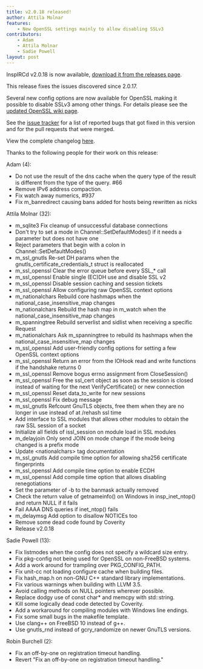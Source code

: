 ```yaml
---
title: v2.0.18 released!
author: Attila Molnar
features:
    - New OpenSSL settings mainly to allow disabling SSLv3
contributors:
    - Adam
    - Attila Molnar
    - Sadie Powell
layout: post
---
```


InspIRCd v2.0.18 is now available, [download it from the releases page](https://github.com/inspircd/inspircd/releases/tag/v2.0.18).


This release fixes the issues discovered since 2.0.17.

Several new config options are now available for OpenSSL making it possible to disable SSLv3 among other things. For details please see the [updated OpenSSL wiki page](https://wiki.inspircd.org/Modules/2.0/ssl_openssl).

<!--more-->

See the [issue tracker](https://github.com/inspircd/inspircd/issues?milestone=15&state=closed) for a list of reported bugs that got fixed in this version and for the pull requests that were merged.

View the complete changelog [here](https://github.com/inspircd/inspircd/compare/v2.0.17...v2.0.18).


Thanks to the following people for their work on this release:

Adam (4):

  - Do not use the result of the dns cache when the query type of the result is different from the type of the query. #66
  - Remove IPv6 address compaction.
  - Fix watch away numerics, #937
  - Fix m_banredirect causing bans added for hosts being rewritten as nicks

Attila Molnar (32):

  - m_sqlite3 Fix cleanup of unsuccessful database connections
  - Don't try to set a mode in Channel::SetDefaultModes() if it needs a parameter but does not have one
  - Reject parameters that begin with a colon in Channel::SetDefaultModes()
  - m_ssl_gnutls Re-set DH params when the gnutls_certificate_credentials_t struct is reallocated
  - m_ssl_openssl Clear the error queue before every SSL_* call
  - m_ssl_openssl Enable single (EC)DH use and disable SSL v2
  - m_ssl_openssl Disable session caching and session tickets
  - m_ssl_openssl Allow configuring raw OpenSSL context options
  - m_nationalchars Rebuild core hashmaps when the national_case_insensitive_map changes
  - m_nationalchars Rebuild the hash map in m_watch when the national_case_insensitive_map changes
  - m_spanningtree Rebuild serverlist and sidlist when receiving a specific Request
  - m_nationalchars Ask m_spanningtree to rebuild its hashmaps when the national_case_insensitive_map changes
  - m_ssl_openssl Add user-friendly config options for setting a few OpenSSL context options
  - m_ssl_openssl Return an error from the IOHook read and write functions if the handshake returns 0
  - m_ssl_openssl Remove bogus errno assignment from CloseSession()
  - m_ssl_openssl Free the ssl_cert object as soon as the session is closed instead of waiting for the next VerifyCertificate() or new connection
  - m_ssl_openssl Reset data_to_write for new sessions
  - m_ssl_openssl Fix debug message
  - m_ssl_gnutls Refcount GnuTLS objects, free them when they are no longer in use instead of at /rehash ssl time
  - Add interface to SSL modules that allows other modules to obtain the raw SSL session of a socket
  - Initialize all fields of issl_session on module load in SSL modules
  - m_delayjoin Only send JOIN on mode change if the mode being changed is a prefix mode
  - Update &lt;nationalchars&gt; tag documentation
  - m_ssl_gnutls Add compile time option for allowing sha256 certificate fingerprints
  - m_ssl_openssl Add compile time option to enable ECDH
  - m_ssl_openssl Add compile time option that allows disabling renegotiations
  - Set the parameter of -b to the banmask actually removed
  - Check the return value of getnameinfo() on Windows in insp_inet_ntop() and return NULL if it fails
  - Fail AAAA DNS queries if inet_ntop() fails
  - m_delaymsg Add option to disallow NOTICEs too
  - Remove some dead code found by Coverity
  - Release v2.0.18

Sadie Powell (13):

  - Fix listmodes when the config does not specify a wildcard size entry.
  - Fix pkg-config not being used for OpenSSL on non-FreeBSD systems.
  - Add a work around for trampling over PKG_CONFIG_PATH.
  - Fix unit-cc not loading configure cache when building files.
  - Fix hash_map.h on non-GNU C++ standard library implementations.
  - Fix various warnings when building with LLVM 3.5.
  - Avoid calling methods on NULL pointers wherever possible.
  - Replace dodgy use of const char* and memcpy with std::string.
  - Kill some logically dead code detected by Coverity.
  - Add a workaround for compiling modules with Windows line endings.
  - Fix some small bugs in the makefile template.
  - Use clang++ on FreeBSD 10 instead of g++.
  - Use gnutls_rnd instead of gcry_randomize on newer GnuTLS versions.

Robin Burchell (2):

  - Fix an off-by-one on registration timeout handling.
  - Revert "Fix an off-by-one on registration timeout handling."
